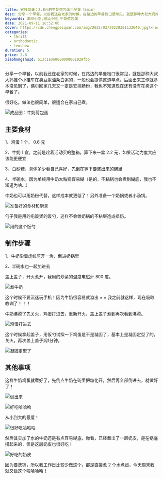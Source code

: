 ```yaml
---
title: 省钱菜谱：2.8元的牛奶荷包蛋当早餐（5min）
desc: 分享一个早餐，以前我还在老家的时候，在路边的早餐档口很常见，就是那种大叔大妈推个小推车在卖豆浆油条白粥的，一般也会提供这道早点，后面出来工作就基本没见到了，偶尔回家几天又一定是安排肠粉，我也不知道现在还有没有在卖这个早餐了。
keywords: 潮州小吃,潮汕小吃,牛奶荷包蛋
date: 2021-09-11 10:52:00
cover: https://cdn.chengpeiquan.com/img/2022/03/20220301132640.jpg?x-oss-process=image/interlace,1
categories:
  - thrift
  - orthodontic
  - teochew
duration: 5
price: 2.8
xiaohongshuId: 613c1a060000000001029fbb
---
```


分享一个早餐，以前我还在老家的时候，在路边的早餐档口很常见，就是那种大叔大妈推个小推车在卖豆浆油条白粥的，一般也会提供这道早点，后面出来工作就基本没见到了，偶尔回家几天又一定是安排肠粉，我也不知道现在还有没有在卖这个早餐了。

很好吃，做法也很简单，很适合在家自己煮。

![成品图：牛奶荷包蛋](https://cdn.chengpeiquan.com/img/2022/03/20220301132746.jpg?x-oss-process=image/interlace,1)

## 主要食材

1、鸡蛋 1 个， 0.6 元

2、牛奶 1 盒，之前是趁着活动买的整箱，算下来一盒 2.2 元，如果活动力度大应该能更便宜

3、白砂糖，具体多少看自己喜好，先倒在等下要盛出来的碗里

4、半碗水，因为单纯用牛奶太粘稠容易糊（是的，不粘锅也会煮到糊底，我也不知道为啥…）

牛奶也可以用奶粉代替，这样成本就更低了！另外准备一个奶锅或者小汤锅。

![准备好的食材和厨具](https://cdn.chengpeiquan.com/img/2022/03/20220301132738.jpg?x-oss-process=image/interlace,1)

勺子我是用的电饭煲的饭勺，这样不会给奶锅的不粘层造成损伤。

![用的这个饭勺](https://cdn.chengpeiquan.com/img/2022/03/20220301132739.jpg?x-oss-process=image/interlace,1)

## 制作步骤

1、牛奶沿着虚线剪开一角，倒进奶锅里

2、半碗水也一起加进去

盖上盖子，开火煮开，我用的炒菜的温度电磁炉 800 度。

![煮牛奶](https://cdn.chengpeiquan.com/img/2022/03/20220301132742.jpg?x-oss-process=image/interlace,1)

这个时候不要沉迷玩手机！因为牛奶很容易就溢出 = = 我之前就这样，现在吸取教训了！！！

牛奶沸腾了先关火，鸡蛋打进去，重新开火，盖上盖子煮到再次看到沸腾。

![鸡蛋打进去](https://cdn.chengpeiquan.com/img/2022/03/20220301132740.jpg?x-oss-process=image/interlace,1)

这个时候拿起盖子，用饭勺试探一下鸡蛋是不是凝固了，基本上是凝固定型了的，关火，再次盖上盖子焖1分钟。

![凝固定型了](https://cdn.chengpeiquan.com/img/2022/03/20220301132741.jpg?x-oss-process=image/interlace,1)

## 其他事项

这样牛奶鸡蛋就煮好了，先倒点牛奶在碗里把糖化开，然后再全部倒进去，就做好了！

![倒出来](https://cdn.chengpeiquan.com/img/2022/03/20220301132743.jpg?x-oss-process=image/interlace,1)

![好吃哈哈哈](https://cdn.chengpeiquan.com/img/2022/03/20220301132744.jpg?x-oss-process=image/interlace,1)

从小到大的最爱！

![很好吃哈哈哈](https://cdn.chengpeiquan.com/img/2022/03/20220301132746.jpg?x-oss-process=image/interlace,1)

然后其实加了水的牛奶还是有点容易糊底，你看，已经煮出了一层奶皮，是在锅底捞起来的，但是这层奶皮也很好吃！

![好吃的奶皮](https://cdn.chengpeiquan.com/img/2022/03/20220301132745.jpg?x-oss-process=image/interlace,1)

因为要洗锅，所以我工作日比较少做这个，都是直接煮 2 个水煮蛋，今天周末我就又做这个啦哈哈哈！
